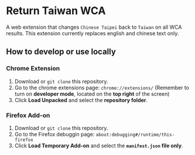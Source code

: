 # Return Taiwan WCA

A web extension that changes `Chinese Taipei` back to `Taiwan` on all WCA results.
This extension currently replaces english and chinese text only.

## How to develop or use locally

### Chrome Extension

1. Download or `git clone` this repository.
2. Go to the chrome extensions page: `chrome://extensions/` (Remember to turn on **developer mode**, located on the **top right** of the screen)
3. Click **Load Unpacked** and select the **repository folder**.

### Firefox Add-on

1. Download or `git clone` this repository.
2. Go to the Firefox debuggin page: `about:debugging#/runtime/this-firefox`
3. Click **Load Temporary Add-on** and select the **`manifest.json` file only**.
